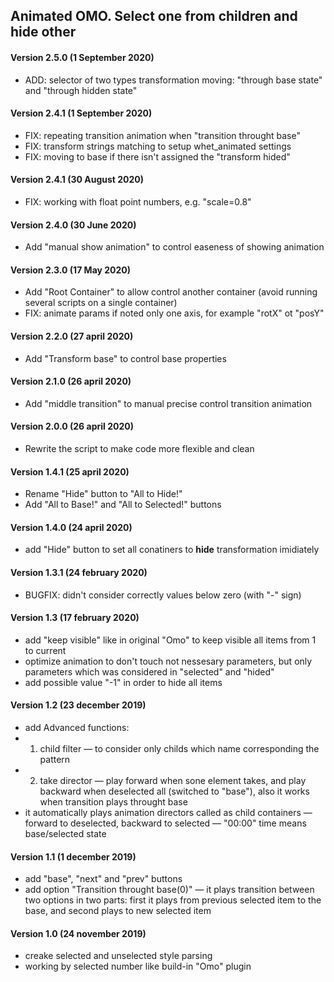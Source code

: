 ## Animated OMO. Select one from children and hide other

#### Version 2.5.0 (1 September 2020)
* ADD: selector of two types transformation moving: "through base state" and "through hidden state" 

#### Version 2.4.1 (1 September 2020)
* FIX: repeating transition animation when "transition throught base"
* FIX: transform strings matching to setup whet_animated settings
* FIX: moving to base if there isn't assigned the "transform hided"

#### Version 2.4.1 (30 August 2020)
* FIX: working with float point numbers, e.g. "scale=0.8"

#### Version 2.4.0 (30 June 2020)
* Add "manual show animation" to control easeness of showing animation

#### Version 2.3.0 (17 May 2020)
* Add "Root Container" to allow control another container (avoid running several scripts on a single container)
* FIX: animate params if noted only one axis, for example "rotX" ot "posY"

#### Version 2.2.0 (27 april 2020)
* Add "Transform base" to control base properties

#### Version 2.1.0 (26 april 2020)
* Add "middle transition" to manual precise control transition animation

#### Version 2.0.0 (26 april 2020)
* Rewrite the script to make code more flexible and clean

#### Version 1.4.1 (25 april 2020)
* Rename "Hide" button to "All to Hide!"
* Add "All to Base!" and "All to Selected!" buttons

#### Version 1.4.0 (24 april 2020)
* add "Hide" button to set all conatiners to __hide__ transformation imidiately

#### Version 1.3.1 (24 february 2020)
* BUGFIX: didn't consider correctly values below zero (with "-" sign)

#### Version 1.3 (17 february 2020)
* add "keep visible" like in original "Omo" to keep visible all items from 1 to current
* optimize animation to don't touch not nessesary parameters, but only parameters which was considered in "selected" and "hided"
* add possible value "-1" in order to hide all items

#### Version 1.2 (23 december 2019)
* add Advanced functions: 
* 1) child filter — to consider only childs which name corresponding the pattern
* 2) take director — play forward when sone element takes, and play backward when deselected all (switched to "base"), also it works when transition plays throught base
* it automatically plays animation directors called as child containers — forward to deselected, backward to selected — "00:00" time means base/selected state

#### Version 1.1 (1 december 2019)
* add "base", "next" and "prev" buttons
* add option "Transition throught base(0)" — it plays transition between two options in two parts: first it plays from previous selected item to the base, and second plays to new selected item

#### Version 1.0 (24 november 2019)
* creake selected and unselected style parsing
* working by selected number like build-in "Omo" plugin

